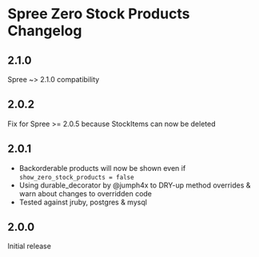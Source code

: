 # Spree Zero Stock Products Changelog

## 2.1.0
Spree ~> 2.1.0 compatibility

## 2.0.2
Fix for Spree >= 2.0.5 because StockItems can now be deleted

## 2.0.1

* Backorderable products will now be shown even if `show_zero_stock_products = false`
* Using durable_decorator by @jumph4x to DRY-up method overrides & warn about changes to overridden code
* Tested against jruby, postgres & mysql

## 2.0.0
Initial release
